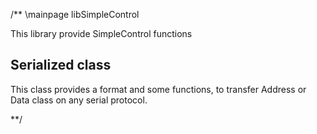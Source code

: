 /**
\mainpage libSimpleControl

This library provide SimpleControl functions



## Serialized class

This class provides a format and some functions, to transfer Address or Data class on any serial protocol. 



**/
